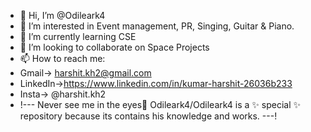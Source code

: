 - 👋 Hi, I’m @Odileark4
- 👀 I’m interested in Event management, PR, Singing, Guitar & Piano.
- 🌱 I’m currently learning CSE
- 💞️ I’m looking to collaborate on Space Projects
- 📫 How to reach me: 
- Gmail-> harshit.kh2@gmail.com 
- LinkedIn->https://www.linkedin.com/in/kumar-harshit-26036b233
- Insta-> @harshit.kh2
- !--- Never see me in the eyes👀
Odileark4/Odileark4 is a ✨ special ✨ repository because its contains his knowledge and works.
---!
